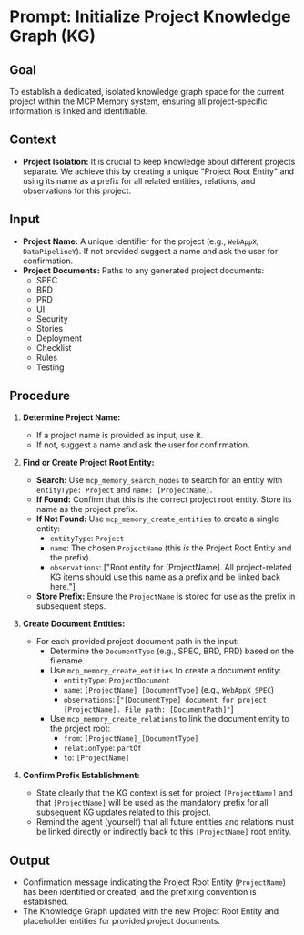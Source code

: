 # Prompt: Initialize Project Knowledge Graph (KG)

## Goal

To establish a dedicated, isolated knowledge graph space for the current project within the MCP Memory system, ensuring all project-specific information is linked and identifiable.

## Context

- **Project Isolation:** It is crucial to keep knowledge about different projects separate. We achieve this by creating a unique "Project Root Entity" and using its name as a prefix for all related entities, relations, and observations for this project.

## Input

- **Project Name:** A unique identifier for the project (e.g., `WebAppX`, `DataPipelineY`). If not provided suggest a name and ask the user for confirmation.
- **Project Documents:** Paths to any generated project documents:
  - SPEC
  - BRD
  - PRD
  - UI
  - Security
  - Stories
  - Deployment
  - Checklist
  - Rules
  - Testing

## Procedure

1. **Determine Project Name:**
    - If a project name is provided as input, use it.
    - If not, suggest a name and ask the user for confirmation.

2. **Find or Create Project Root Entity:**
    - **Search:** Use `mcp_memory_search_nodes` to search for an entity with `entityType: Project` and `name: [ProjectName]`.
    - **If Found:** Confirm that this is the correct project root entity. Store its name as the project prefix.
    - **If Not Found:** Use `mcp_memory_create_entities` to create a single entity:
        - `entityType`: `Project`
        - `name`: The chosen `ProjectName` (this *is* the Project Root Entity and the prefix).
        - `observations`: ["Root entity for [ProjectName]. All project-related KG items should use this name as a prefix and be linked back here."]
    - **Store Prefix:** Ensure the `ProjectName` is stored for use as the prefix in subsequent steps.

3. **Create Document Entities:**
    - For each provided project document path in the input:
        - Determine the `DocumentType` (e.g., SPEC, BRD, PRD) based on the filename.
        - Use `mcp_memory_create_entities` to create a document entity:
            - `entityType`: `ProjectDocument`
            - `name`: `[ProjectName]_[DocumentType]` (e.g., `WebAppX_SPEC`)
            - `observations`: [`"[DocumentType] document for project [ProjectName]. File path: [DocumentPath]"`]
        - Use `mcp_memory_create_relations` to link the document entity to the project root:
            - `from`: `[ProjectName]_[DocumentType]`
            - `relationType`: `partOf`
            - `to`: `[ProjectName]`

4. **Confirm Prefix Establishment:**
    - State clearly that the KG context is set for project `[ProjectName]` and that `[ProjectName]` will be used as the mandatory prefix for all subsequent KG updates related to this project.
    - Remind the agent (yourself) that all future entities and relations must be linked directly or indirectly back to this `[ProjectName]` root entity.

## Output

- Confirmation message indicating the Project Root Entity (`ProjectName`) has been identified or created, and the prefixing convention is established.
- The Knowledge Graph updated with the new Project Root Entity and placeholder entities for provided project documents.
